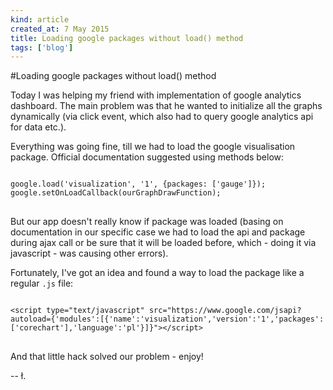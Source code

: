 ```yaml
---
kind: article
created_at: 7 May 2015
title: Loading google packages without load() method
tags: ['blog']
---
```


#Loading google packages without load() method

Today I was helping my friend with implementation of google analytics dashboard. The main problem was that he wanted to initialize all the graphs dynamically (via click event, which also had to query google analytics api for data etc.). 

Everything was going fine, till we had to load the google visualisation package. Official documentation suggested using methods below:

<pre>
<code class="javascript">
google.load('visualization', '1', {packages: ['gauge']});
google.setOnLoadCallback(ourGraphDrawFunction);
</code>
</pre>

But our app doesn't really know if package was loaded (basing on documentation in our specific case we had to load the api and package during ajax call or be sure that it will be loaded before, which - doing it via javascript - was causing other errors).

Fortunately, I've got an idea and found a way to load the package like a regular `.js` file:

<pre>
<code class="javascript">
&lt;script type="text/javascript" src="https://www.google.com/jsapi?autoload={'modules':[{'name':'visualization','version':'1','packages':['corechart'],'language':'pl'}]}">&lt;/script>	
</code>
</pre>

And that little hack solved our problem - enjoy!

-- ł.
